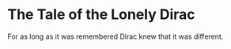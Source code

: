 # The Tale of the Lonely Dirac

For as long as it was remembered Dirac knew that it was different. 

